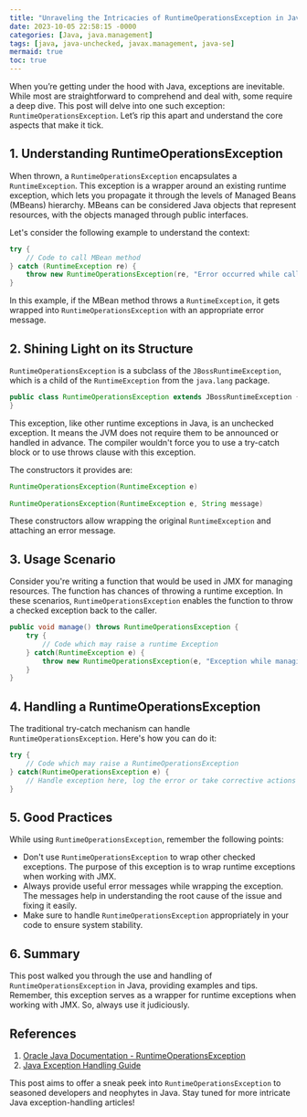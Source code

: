 ```yaml
---
title: "Unraveling the Intricacies of RuntimeOperationsException in Java"
date: 2023-10-05 22:58:15 -0000
categories: [Java, java.management]
tags: [java, java-unchecked, javax.management, java-se]
mermaid: true
toc: true
---
```



When you’re getting under the hood with Java, exceptions are inevitable. While most are straightforward to comprehend and deal with, some require a deep dive. This post will delve into one such exception: `RuntimeOperationsException`. Let’s rip this apart and understand the core aspects that make it tick.

## 1. Understanding RuntimeOperationsException

When thrown, a `RuntimeOperationsException` encapsulates a `RuntimeException`. This exception is a wrapper around an existing runtime exception, which lets you propagate it through the levels of Managed Beans (MBeans) hierarchy. MBeans can be considered Java objects that represent resources, with the objects managed through public interfaces.

Let's consider the following example to understand the context:

```java
try {
    // Code to call MBean method
} catch (RuntimeException re) {
    throw new RuntimeOperationsException(re, "Error occurred while calling MBean method");
}
```

In this example, if the MBean method throws a `RuntimeException`, it gets wrapped into `RuntimeOperationsException` with an appropriate error message.

## 2. Shining Light on its Structure

`RuntimeOperationsException` is a subclass of the `JBossRuntimeException`, which is a child of the `RuntimeException` from the `java.lang` package.

```java
public class RuntimeOperationsException extends JBossRuntimeException {
}
```

This exception, like other runtime exceptions in Java, is an unchecked exception. It means the JVM does not require them to be announced or handled in advance. The compiler wouldn't force you to use a try-catch block or to use throws clause with this exception.

The constructors it provides are:

```java
RuntimeOperationsException(RuntimeException e)
 
RuntimeOperationsException(RuntimeException e, String message)
```

These constructors allow wrapping the original `RuntimeException` and attaching an error message.

## 3. Usage Scenario

Consider you're writing a function that would be used in JMX for managing resources. The function has chances of throwing a runtime exception. In these scenarios, `RuntimeOperationsException` enables the function to throw a checked exception back to the caller.

```java
public void manage() throws RuntimeOperationsException {
    try {
        // Code which may raise a runtime Exception
    } catch(RuntimeException e) {
        throw new RuntimeOperationsException(e, "Exception while managing resources");
    }
}
```

## 4. Handling a RuntimeOperationsException

The traditional try-catch mechanism can handle `RuntimeOperationsException`. Here's how you can do it:

```java
try {
    // Code which may raise a RuntimeOperationsException
} catch(RuntimeOperationsException e) {
    // Handle exception here, log the error or take corrective actions
}
```

## 5. Good Practices

While using `RuntimeOperationsException`, remember the following points:

- Don't use `RuntimeOperationsException` to wrap other checked exceptions. The purpose of this exception is to wrap runtime exceptions when working with JMX.
- Always provide useful error messages while wrapping the exception. The messages help in understanding the root cause of the issue and fixing it easily.
- Make sure to handle `RuntimeOperationsException` appropriately in your code to ensure system stability.

## 6. Summary

This post walked you through the use and handling of `RuntimeOperationsException` in Java, providing examples and tips. Remember, this exception serves as a wrapper for runtime exceptions when working with JMX. So, always use it judiciously.

## References

1. [Oracle Java Documentation - RuntimeOperationsException](https://docs.oracle.com/javase/7/docs/api/javax/management/RuntimeOperationsException.html)
2. [Java Exception Handling Guide](https://www.baeldung.com/java-exceptions)

This post aims to offer a sneak peek into `RuntimeOperationsException` to seasoned developers and neophytes in Java. Stay tuned for more intricate Java exception-handling articles!